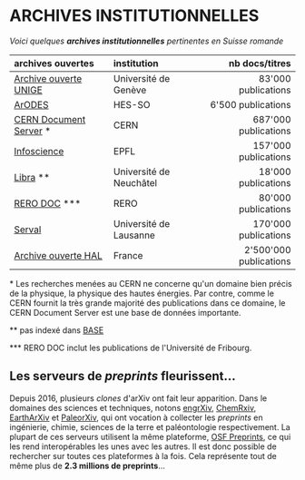 # ARCHIVES INSTITUTIONNELLES

*Voici quelques **archives institutionnelles** pertinentes en Suisse romande*   

| archives ouvertes | institution | nb docs/titres |
| :-- | :-- | --: |
| [Archive ouverte UNIGE](https://archive-ouverte.unige.ch) | Université de Genève | 83'000 publications |
| [ArODES](http://arodes.hes-so.ch/)  | HES-SO | 6'500 publications |
| [CERN Document Server](https://cds.cern.ch/) * | CERN | 687'000 publications |
| [Infoscience](https://infoscience.epfl.ch/) | EPFL | 157'000 publications |
| [Libra](https://libra.unine.ch) ** | Université de Neuchâtel | 18'000 publications |
| [RERO DOC](https://doc.rero.ch/) *** | RERO | 80'000 publications |
| [Serval](https://serval.unil.ch/search)   | Université de Lausanne | 170'000 publications |
| [Archive ouverte HAL](https://hal.archives-ouvertes.fr) | France | 2'500'000 publications |

\* Les recherches menées au CERN ne concerne qu'un domaine bien précis de la physique, la physique des hautes énergies. Par contre, comme le CERN fournit la très grande majorité des publications dans ce domaine, le CERN Document Server est une base de données importante.   

\** pas indexé dans [BASE](../03-moteurs-de-recherche/BASE.md)   

\*** RERO DOC inclut les publications de l'Université de Fribourg.

## Les serveurs de *preprints* fleurissent...

Depuis 2016, plusieurs *clones* d'arXiv ont fait leur apparition. Dans le domaines des sciences et techniques, notons [engrXiv](https://osf.io/preprints/engrxiv/), [ChemRxiv](http://www.chemrxiv.org/), [EarthArXiv](https://eartharxiv.org/) et [PaleorXiv](https://paleorxiv.org/), qui ont vocation à collecter les *preprints* en ingénierie, chimie, sciences de la terre et paléontologie respectivement. La plupart de ces serveurs utilisent la même plateforme, [OSF Preprints](https://osf.io/preprints/), ce qui les rend interopérables les unes avec les autres. Il est donc possible de rechercher sur toutes ces plateformes à la fois. Cela représente tout de même plus de **2.3 millions de preprints**...
